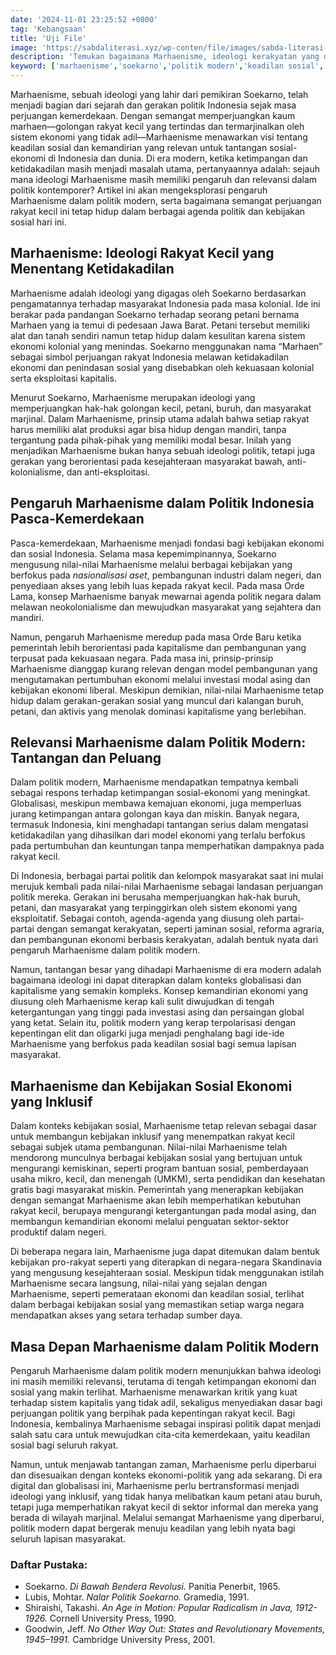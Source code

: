 ```yaml
---
date: '2024-11-01 23:25:52 +0800'
tag: 'Kebangsaan'
title: 'Uji File'
image: 'https://sabdaliterasi.xyz/wp-conten/file/images/sabda-literasi-pengaruh-marhaenisme-dalam-politik-modern-relevansi-dan-tantangannya.jpg'
description: 'Temukan bagaimana Marhaenisme, ideologi kerakyatan yang diusung Soekarno, tetap relevan dalam politik modern untuk mendorong keadilan sosial dan inklusi.'
keyword: ['marhaenisme','soekarno','politik modern','keadilan sosial','rakyat kecil','ideologi','pengaruh marhaenisme','ideologi soekarno','politik indonesia','keadilan ekonomi','kebijakan inklusif','ideologi kerakyatan']
---
```

<p>Marhaenisme, sebuah ideologi yang lahir dari pemikiran Soekarno, telah menjadi bagian dari sejarah dan gerakan politik Indonesia sejak masa perjuangan kemerdekaan. Dengan semangat memperjuangkan kaum marhaen—golongan rakyat kecil yang tertindas dan termarjinalkan oleh sistem ekonomi yang tidak adil—Marhaenisme menawarkan visi tentang keadilan sosial dan kemandirian yang relevan untuk tantangan sosial-ekonomi di Indonesia dan dunia. Di era modern, ketika ketimpangan dan ketidakadilan masih menjadi masalah utama, pertanyaannya adalah: sejauh mana ideologi Marhaenisme masih memiliki pengaruh dan relevansi dalam politik kontemporer? Artikel ini akan mengeksplorasi pengaruh Marhaenisme dalam politik modern, serta bagaimana semangat perjuangan rakyat kecil ini tetap hidup dalam berbagai agenda politik dan kebijakan sosial hari ini.</p><h2><strong>Marhaenisme: Ideologi Rakyat Kecil yang Menentang Ketidakadilan</strong></h2><p>Marhaenisme adalah ideologi yang digagas oleh Soekarno berdasarkan pengamatannya terhadap masyarakat Indonesia pada masa kolonial. Ide ini berakar pada pandangan Soekarno terhadap seorang petani bernama Marhaen yang ia temui di pedesaan Jawa Barat. Petani tersebut memiliki alat dan tanah sendiri namun tetap hidup dalam kesulitan karena sistem ekonomi kolonial yang menindas. Soekarno menggunakan nama “Marhaen” sebagai simbol perjuangan rakyat Indonesia melawan ketidakadilan ekonomi dan penindasan sosial yang disebabkan oleh kekuasaan kolonial serta eksploitasi kapitalis.</p><p>Menurut Soekarno, Marhaenisme merupakan ideologi yang memperjuangkan hak-hak golongan kecil, petani, buruh, dan masyarakat marjinal. Dalam Marhaenisme, prinsip utama adalah bahwa setiap rakyat harus memiliki alat produksi agar bisa hidup dengan mandiri, tanpa tergantung pada pihak-pihak yang memiliki modal besar. Inilah yang menjadikan Marhaenisme bukan hanya sebuah ideologi politik, tetapi juga gerakan yang berorientasi pada kesejahteraan masyarakat bawah, anti-kolonialisme, dan anti-eksploitasi.</p><h2><strong>Pengaruh Marhaenisme dalam Politik Indonesia Pasca-Kemerdekaan</strong></h2><p>Pasca-kemerdekaan, Marhaenisme menjadi fondasi bagi kebijakan ekonomi dan sosial Indonesia. Selama masa kepemimpinannya, Soekarno mengusung nilai-nilai Marhaenisme melalui berbagai kebijakan yang berfokus pada <em>nasionalisasi aset</em>, pembangunan industri dalam negeri, dan penyediaan akses yang lebih luas kepada rakyat kecil. Pada masa Orde Lama, konsep Marhaenisme banyak mewarnai agenda politik negara dalam melawan neokolonialisme dan mewujudkan masyarakat yang sejahtera dan mandiri.</p><p>Namun, pengaruh Marhaenisme meredup pada masa Orde Baru ketika pemerintah lebih berorientasi pada kapitalisme dan pembangunan yang terpusat pada kekuasaan negara. Pada masa ini, prinsip-prinsip Marhaenisme dianggap kurang relevan dengan model pembangunan yang mengutamakan pertumbuhan ekonomi melalui investasi modal asing dan kebijakan ekonomi liberal. Meskipun demikian, nilai-nilai Marhaenisme tetap hidup dalam gerakan-gerakan sosial yang muncul dari kalangan buruh, petani, dan aktivis yang menolak dominasi kapitalisme yang berlebihan.</p><h2><strong>Relevansi Marhaenisme dalam Politik Modern: Tantangan dan Peluang</strong></h2><p>Dalam politik modern, Marhaenisme mendapatkan tempatnya kembali sebagai respons terhadap ketimpangan sosial-ekonomi yang meningkat. Globalisasi, meskipun membawa kemajuan ekonomi, juga memperluas jurang ketimpangan antara golongan kaya dan miskin. Banyak negara, termasuk Indonesia, kini menghadapi tantangan serius dalam mengatasi ketidakadilan yang dihasilkan dari model ekonomi yang terlalu berfokus pada pertumbuhan dan keuntungan tanpa memperhatikan dampaknya pada rakyat kecil.</p><p>Di Indonesia, berbagai partai politik dan kelompok masyarakat saat ini mulai merujuk kembali pada nilai-nilai Marhaenisme sebagai landasan perjuangan politik mereka. Gerakan ini berusaha memperjuangkan hak-hak buruh, petani, dan masyarakat yang terpinggirkan oleh sistem ekonomi yang eksploitatif. Sebagai contoh, agenda-agenda yang diusung oleh partai-partai dengan semangat kerakyatan, seperti jaminan sosial, reforma agraria, dan pembangunan ekonomi berbasis kerakyatan, adalah bentuk nyata dari pengaruh Marhaenisme dalam politik modern.</p><p>Namun, tantangan besar yang dihadapi Marhaenisme di era modern adalah bagaimana ideologi ini dapat diterapkan dalam konteks globalisasi dan kapitalisme yang semakin kompleks. Konsep kemandirian ekonomi yang diusung oleh Marhaenisme kerap kali sulit diwujudkan di tengah ketergantungan yang tinggi pada investasi asing dan persaingan global yang ketat. Selain itu, politik modern yang kerap terpolarisasi dengan kepentingan elit dan oligarki juga menjadi penghalang bagi ide-ide Marhaenisme yang berfokus pada keadilan sosial bagi semua lapisan masyarakat.</p><h2><strong>Marhaenisme dan Kebijakan Sosial Ekonomi yang Inklusif</strong></h2><p>Dalam konteks kebijakan sosial, Marhaenisme tetap relevan sebagai dasar untuk membangun kebijakan inklusif yang menempatkan rakyat kecil sebagai subjek utama pembangunan. Nilai-nilai Marhaenisme telah mendorong munculnya berbagai kebijakan sosial yang bertujuan untuk mengurangi kemiskinan, seperti program bantuan sosial, pemberdayaan usaha mikro, kecil, dan menengah (UMKM), serta pendidikan dan kesehatan gratis bagi masyarakat miskin. Pemerintah yang menerapkan kebijakan dengan semangat Marhaenisme akan lebih memperhatikan kebutuhan rakyat kecil, berupaya mengurangi ketergantungan pada modal asing, dan membangun kemandirian ekonomi melalui penguatan sektor-sektor produktif dalam negeri.</p><p>Di beberapa negara lain, Marhaenisme juga dapat ditemukan dalam bentuk kebijakan pro-rakyat seperti yang diterapkan di negara-negara Skandinavia yang mengusung kesejahteraan sosial. Meskipun tidak menggunakan istilah Marhaenisme secara langsung, nilai-nilai yang sejalan dengan Marhaenisme, seperti pemerataan ekonomi dan keadilan sosial, terlihat dalam berbagai kebijakan sosial yang memastikan setiap warga negara mendapatkan akses yang setara terhadap sumber daya.</p><h2><strong>Masa Depan Marhaenisme dalam Politik Modern</strong></h2><p>Pengaruh Marhaenisme dalam politik modern menunjukkan bahwa ideologi ini masih memiliki relevansi, terutama di tengah ketimpangan ekonomi dan sosial yang makin terlihat. Marhaenisme menawarkan kritik yang kuat terhadap sistem kapitalis yang tidak adil, sekaligus menyediakan dasar bagi perjuangan politik yang berpihak pada kepentingan rakyat kecil. Bagi Indonesia, kembalinya Marhaenisme sebagai inspirasi politik dapat menjadi salah satu cara untuk mewujudkan cita-cita kemerdekaan, yaitu keadilan sosial bagi seluruh rakyat.</p><p>Namun, untuk menjawab tantangan zaman, Marhaenisme perlu diperbarui dan disesuaikan dengan konteks ekonomi-politik yang ada sekarang. Di era digital dan globalisasi ini, Marhaenisme perlu bertransformasi menjadi ideologi yang inklusif, yang tidak hanya melibatkan kaum petani atau buruh, tetapi juga memperhatikan rakyat kecil di sektor informal dan mereka yang berada di wilayah marjinal. Melalui semangat Marhaenisme yang diperbarui, politik modern dapat bergerak menuju keadilan yang lebih nyata bagi seluruh lapisan masyarakat.</p><h3><strong>Daftar Pustaka:</strong></h3><ul><li>Soekarno. <em>Di Bawah Bendera Revolusi.</em> Panitia Penerbit, 1965.</li><li>Lubis, Mohtar. <em>Nalar Politik Soekarno.</em> Gramedia, 1991.</li><li>Shiraishi, Takashi. <em>An Age in Motion: Popular Radicalism in Java, 1912-1926.</em> Cornell University Press, 1990.</li><li>Goodwin, Jeff. <em>No Other Way Out: States and Revolutionary Movements, 1945–1991.</em> Cambridge University Press, 2001.</li></ul>